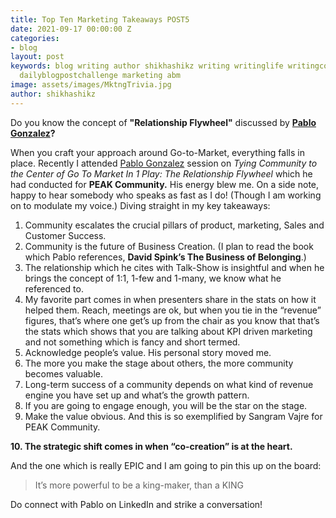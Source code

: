 ```yaml
---
title: Top Ten Marketing Takeaways POST5
date: 2021-09-17 00:00:00 Z
categories:
- blog
layout: post
keywords: blog writing author shikhashikz writing writinglife writingcommunity dailyblogpost
  dailyblogpostchallenge marketing abm
image: assets/images/MktngTrivia.jpg
author: shikhashikz
---
```


Do you know the concept of **"Relationship Flywheel"** discussed by **[Pablo Gonzalez](https://www.linkedin.com/in/pablotheconnector/)?**

When you craft your approach around Go-to-Market, everything falls in place. Recently I attended [Pablo Gonzalez](https://www.linkedin.com/in/pablotheconnector/) session on *Tying Community to the Center of Go To Market In 1 Play: The Relationship Flywheel* which he had conducted for **PEAK Community.** His energy blew me. On a side note, happy to hear somebody who speaks as fast as I do! (Though I am working on to modulate my voice.) Diving straight in my key takeaways:

1.	Community escalates the crucial pillars of product, marketing, Sales and Customer Success.
2.	Community is the future of Business Creation. (I plan to read the book which Pablo references, **David Spink’s The Business of Belonging**.)
3.	The relationship which he cites with Talk-Show is insightful and when he brings the concept of 1:1, 1-few and 1-many, we know what he referenced to.
4.	My favorite part comes in when presenters share in the stats on how it helped them. Reach, meetings are ok, but when you tie in the “revenue” figures, that’s where one get’s up from the chair as you know that that’s the stats which shows that you are talking about KPI driven marketing and not something which is fancy and short termed.
5.	Acknowledge people’s value. His personal story moved me.
6.	The more you make the stage about others, the more community becomes valuable.
7.	Long-term success of a community depends on what kind of revenue engine you have set up and what’s the growth pattern.
8.	If you are going to engage enough, you will be the star on the stage.
9.	Make the value obvious. And this is so exemplified by Sangram Vajre for PEAK Community.

**10.	The strategic shift comes in when “co-creation” is at the heart.**

And the one which is really EPIC and I am going to pin this up on the board:

>It’s more powerful to be a king-maker, than a KING
>

Do connect with Pablo on LinkedIn and strike a conversation!
